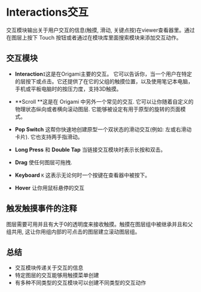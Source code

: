 # Interactions交互

交互模块输出关于用户交互的信息\(触摸, 滑动, 关键点按\)在viewer查看器里。通过在图层上按下 Touch 按钮或者通过在模块库里面搜索模块来添加交互动作。

## 交互模块

* **Interaction**`I`这是在Origami主要的交互。  它可以告诉你，当一个用户在特定的层按下或点击。它还提供了在它的父组的触摸位置，以及使用笔记本电脑，手机或平板电脑时的按压力度，支持3D触摸。

* **Scroll **这是在 Origami 中另外一个常见的交互. 它可以让你随着自定义的物理状态纵向或者横向滚动图层. 它能够被设定有用于原型的旋转的页面模式。

* **Pop Switch** 这帮你快速地创建原型一个双状态的滑动交互\(例如: 左或右滑动卡片\). 它也支持两手指滑动。

* **Long Press** 和 **Double Tap** 当链接交互模块时表示长按和双击。

* **Drag** 使任何图层可拖拽.

* **Keyboard** `K`  这表示无论何时一个按键在查看器中被按下。

* **Hover** 让你用鼠标悬停的交互


## 触发触摸事件的注释

图层需要可用并且有大于0的透明度来接收触摸。触摸在图层组中被继承并且和父组共用, 这让你用组内部的可点击的图层建立滚动图层组。

## 总结

* 交互模块传递关于交互的信息
* 特定图层的交互能够用触摸菜单创建
* 有多种不同类型的交互模块可以创建不同类型的交互动作

